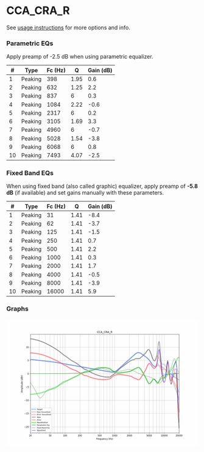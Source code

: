 # CCA_CRA_R
See [usage instructions](https://github.com/jaakkopasanen/AutoEq#usage) for more options and info.

### Parametric EQs
Apply preamp of -2.5 dB when using parametric equalizer.

|   # | Type    |   Fc (Hz) |    Q |   Gain (dB) |
|-----|---------|-----------|------|-------------|
|   1 | Peaking |       398 | 1.95 |         0.6 |
|   2 | Peaking |       632 | 1.25 |         2.2 |
|   3 | Peaking |       837 | 6    |         0.3 |
|   4 | Peaking |      1084 | 2.22 |        -0.6 |
|   5 | Peaking |      2317 | 6    |         0.2 |
|   6 | Peaking |      3105 | 1.69 |         3.3 |
|   7 | Peaking |      4960 | 6    |        -0.7 |
|   8 | Peaking |      5028 | 1.54 |        -3.8 |
|   9 | Peaking |      6068 | 6    |         0.8 |
|  10 | Peaking |      7493 | 4.07 |        -2.5 |

### Fixed Band EQs
When using fixed band (also called graphic) equalizer, apply preamp of **-5.8 dB** (if available) and set gains manually with these parameters.

|   # | Type    |   Fc (Hz) |    Q |   Gain (dB) |
|-----|---------|-----------|------|-------------|
|   1 | Peaking |        31 | 1.41 |        -8.4 |
|   2 | Peaking |        62 | 1.41 |        -3.7 |
|   3 | Peaking |       125 | 1.41 |        -1.5 |
|   4 | Peaking |       250 | 1.41 |         0.7 |
|   5 | Peaking |       500 | 1.41 |         2.2 |
|   6 | Peaking |      1000 | 1.41 |         0.3 |
|   7 | Peaking |      2000 | 1.41 |         1.7 |
|   8 | Peaking |      4000 | 1.41 |        -0.5 |
|   9 | Peaking |      8000 | 1.41 |        -3.9 |
|  10 | Peaking |     16000 | 1.41 |         5.9 |

### Graphs
![](./CCA_CRA_R.png)
